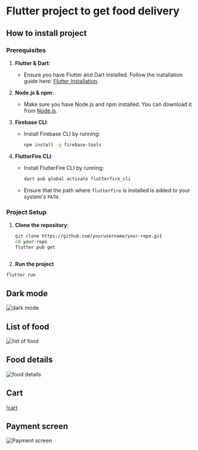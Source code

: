# Flutter project to get food delivery

## How to install project

### Prerequisites

1. **Flutter & Dart**:
   - Ensure you have Flutter and Dart installed. Follow the installation guide here: [Flutter Installation](https://flutter.dev/docs/get-started/install).

2. **Node.js & npm**:
   - Make sure you have Node.js and npm installed. You can download it from [Node.js](https://nodejs.org/).

3. **Firebase CLI**:
   - Install Firebase CLI by running:
     ```sh
     npm install -g firebase-tools
     ```

4. **FlutterFire CLI**:
   - Install FlutterFire CLI by running:
     ```sh
     dart pub global activate flutterfire_cli
     ```
   - Ensure that the path where `flutterfire` is installed is added to your system's `PATH`.

### Project Setup

1. **Clone the repository**:
   ```sh
   git clone https://github.com/yourusername/your-repo.git
   cd your-repo
   flutter pub get
```
```

2. **Run the project**
```sh
flutter run
```

## Dark mode
![dark mode](https://firebasestorage.googleapis.com/v0/b/restaurant-c1447.appspot.com/o/image_2024-06-21_162136635.png?alt=media&token=de1f3ea8-bce2-470a-a692-9f11959eb1e5)

## List of food 
![list of food](https://firebasestorage.googleapis.com/v0/b/restaurant-c1447.appspot.com/o/image_2024-06-21_162248382.png?alt=media&token=b931110e-c27e-4ba3-a9de-1f63b734b54c)

## Food details
![food details](https://firebasestorage.googleapis.com/v0/b/restaurant-c1447.appspot.com/o/image_2024-06-21_163945483.png?alt=media&token=afddda32-bc79-4bd6-a779-a67dbb808c1e)

## Cart
[!cart](https://firebasestorage.googleapis.com/v0/b/restaurant-c1447.appspot.com/o/image_2024-06-21_164011660.png?alt=media&token=6d44cb8a-cf51-40cd-99f7-96932171aed4)

## Payment screen
![Payment screen](https://firebasestorage.googleapis.com/v0/b/restaurant-c1447.appspot.com/o/image_2024-06-21_162340541.png?alt=media&token=c9c0fa47-1eac-430e-9870-2c5ac205081c)
